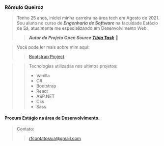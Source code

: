 ### Rômulo Queiroz
> Tenho 25 anos, iniciei minha carreira na área tech em Agosto de 2021. 
> Sou aluno no curso de ***Engenharia de Software*** na faculdade Estácio de Sá,
> atualmente me especializando em Desenvolvimento Web.
> > ***Autor do Projeto Open Source <a target="_blank" href="https://github.com/Romulo-Queiroz/Tibia-Task">Tibia Task</a>*** :dizzy:


> Você pode ler mais sobre mim aqui: 
> 
>> <a href="https://bootstrap-profile.netlify.app/index.html" target="_blank"> Bootstrap Project</a>

>> Tecnologias utilizadas nos ultimos projetos:
>> * Vanilla
>> * C#
>> * Bootstrap
>> * React
>> * ASP.NET
>> * Css
>> * Sass

#### Procuro Estágio na área de Desenvolvimento.
> Contato:
>> rfcontatosvia@gmail.com
